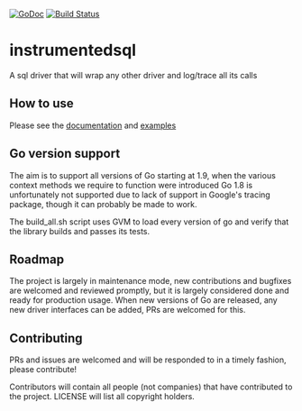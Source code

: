 [![GoDoc](https://godoc.org/github.com/luna-duclos/instrumentedsql?status.svg)](https://godoc.org/github.com/luna-duclos/instrumentedsql)
[![Build Status](https://travis-ci.org/luna-duclos/instrumentedsql.svg?branch=master)](https://travis-ci.org/luna-duclos/instrumentedsql)

# instrumentedsql
A sql driver that will wrap any other driver and log/trace all its calls

## How to use

Please see the [documentation](https://godoc.org/github.com/luna-duclos/instrumentedsql) and [examples](https://github.com/luna-duclos/instrumentedsql/blob/master/sql_example_test.go)

## Go version support

The aim is to support all versions of Go starting at 1.9, when the various context methods we require to function were introduced
Go 1.8 is unfortunately not supported due to lack of support in Google's tracing package, though it can probably be made to work.

The build_all.sh script uses GVM to load every version of go and verify that the library builds and passes its tests.

## Roadmap

The project is largely in maintenance mode, new contributions and bugfixes are welcomed and reviewed promptly, but it is largely considered done and ready for production usage.
When new versions of Go are released, any new driver interfaces can be added, PRs are welcomed for this.
 
## Contributing

PRs and issues are welcomed and will be responded to in a timely fashion, please contribute!

Contributors will contain all people (not companies) that have contributed to the project.
LICENSE will list all copyright holders.
